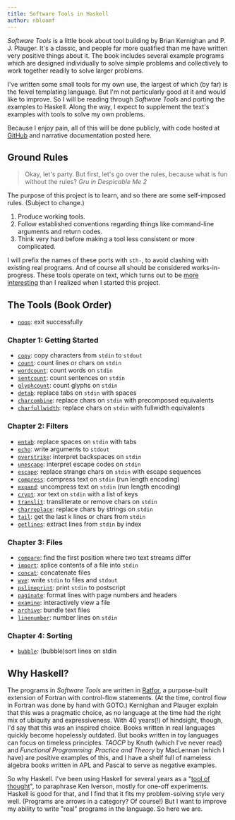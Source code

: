 ```yaml
---
title: Software Tools in Haskell
author: nbloomf
---
```


*Software Tools* is a little book about tool building by Brian Kernighan and P. J. Plauger. It's a classic, and people far more qualified than me have written very positive things about it. The book includes several example programs which are designed individually to solve simple problems and collectively to work together readily to solve larger problems.

I've written some small tools for my own use, the largest of which (by far) is the feivel templating language. But I'm not particularly good at it and would like to improve. So I will be reading through *Software Tools* and porting the examples to Haskell. Along the way, I expect to supplement the text's examples with tools to solve my own problems.

Because I enjoy pain, all of this will be done publicly, with code hosted at [GitHub](http://github.com/nbloomf/st-haskell) and narrative documentation posted here.


## Ground Rules

> Okay, let's party. But first, let's go over the rules, because what is fun without the rules?
> <cite>Gru in *Despicable Me 2*</cite>

The purpose of this project is to learn, and so there are some self-imposed rules. (Subject to change.)

1. Produce working tools.
2. Follow established conventions regarding things like command-line arguments and return codes.
3. Think very hard before making a tool less consistent or more complicated.

I will prefix the names of these ports with ``sth-``, to avoid clashing with existing real programs. And of course all should be considered works-in-progress. These tools operate on text, which turns out to be [more interesting](/pages/sth/formats.html) than I realized when I started this project.


## The Tools (Book Order)

* [``noop``](/posts/2016-02-08-software-tools-in-haskell-noop.html): exit successfully

### Chapter 1: Getting Started

* [``copy``](/posts/2016-02-10-software-tools-in-haskell-copy.html): copy characters from ``stdin`` to ``stdout``
* [``count``](/posts/2016-02-11-software-tools-in-haskell-count.html): count lines or chars on ``stdin``
* [``wordcount``](/posts/2016-02-12-software-tools-in-haskell-wordcount.html): count words on ``stdin``
* [``sentcount``](/posts/2016-02-13-software-tools-in-haskell-sentcount.html): count sentences on ``stdin``
* [``glyphcount``](/posts/2016-02-14-software-tools-in-haskell-glyphcount.html): count glyphs on ``stdin``
* [``detab``](/posts/2016-02-15-software-tools-in-haskell-detab.html): replace tabs on ``stdin`` with spaces
* [``charcombine``](/posts/2016-02-16-software-tools-in-haskell-charcombine.html): replace chars on ``stdin`` with precomposed equivalents
* [``charfullwidth``](/posts/2016-02-17-software-tools-in-haskell-charfullwidth.html): replace chars on ``stdin`` with fullwidth equivalents

### Chapter 2: Filters

* [``entab``](/posts/2016-02-18-software-tools-in-haskell-charfullwidth.html): replace spaces on ``stdin`` with tabs
* [``echo``](/posts/2016-02-19-software-tools-in-haskell-echo.html): write arguments to ``stdout``
* [``overstrike``](/posts/2016-02-20-software-tools-in-haskell-overstrike.html): interpret backspaces on ``stdin``
* [``unescape``](/posts/2016-02-21-software-tools-in-haskell-unescape.html): interpret escape codes on ``stdin``
* [``escape``](/posts/2016-02-22-software-tools-in-haskell-escape.html): replace strange chars on ``stdin`` with escape sequences
* [``compress``](/posts/2016-02-23-software-tools-in-haskell-compress.html): compress text on ``stdin`` (run length encoding)
* [``expand``](/posts/2016-02-24-software-tools-in-haskell-expand.html): uncompress text on ``stdin`` (run length encoding)
* [``crypt``](/posts/2016-02-25-software-tools-in-haskell-crypt.html): xor text on ``stdin`` with a list of keys
* [``translit``](/posts/2016-02-26-software-tools-in-haskell-translit.html): transliterate or remove chars on ``stdin``
* [``charreplace``](/posts/2016-02-27-software-tools-in-haskell-charreplace.html): replace chars by strings on ``stdin``
* [``tail``](/posts/2016-02-28-software-tools-in-haskell-tail.html): get the last k lines or chars from ``stdin``
* [``getlines``](/pages/sth/tool/getlines.html): extract lines from ``stdin`` by index

### Chapter 3: Files

* [``compare``](/pages/sth/tool/compare.html): find the first position where two text streams differ
* [``import``](/pages/sth/tool/import.html): splice contents of a file into ``stdin``
* [``concat``](/pages/sth/tool/concat.html): concatenate files
* [``wye``](/pages/sth/tool/wye.html): write ``stdin`` to files and ``stdout``
* [``pslineprint``](/pages/sth/tool/pslineprint.html): print ``stdin`` to postscript
* [``paginate``](/pages/sth/tool/paginate.html): format lines with page numbers and headers
* [``examine``](/pages/sth/tool/examine.html): interactively view a file
* [``archive``](/pages/sth/tool/archive.html): bundle text files
* [``linenumber``](/pages/sth/tool/linenumber.html): number lines on ``stdin``

### Chapter 4: Sorting

* [``bubble``](/pages/sth/tool/bubble.html): (bubble)sort lines on stdin


## Why Haskell?

The programs in *Software Tools* are written in [Ratfor](https://en.wikipedia.org/wiki/Ratfor), a purpose-built extension of Fortran with control-flow statements. (At the time, control flow in Fortran was done by hand with GOTO.) Kernighan and Plauger explain that this was a pragmatic choice, as no language at the time had the right mix of ubiquity and expressiveness. With 40 years(!) of hindsight, though, I'd say that this was an inspired choice. Books written in real languages quickly become hopelessly outdated. But books written in toy languages can focus on timeless principles. *TAOCP* by Knuth (which I've never read) and *Functional Programming: Practice and Theory* by MacLennan (which I have) are positive examples of this, and I have a shelf full of nameless algebra books written in APL and Pascal to serve as negative examples.

So why Haskell. I've been using Haskell for several years as a "[tool of thought](http://www.jsoftware.com/papers/tot.htm)", to paraphrase Ken Iverson, mostly for one-off experiments. Haskell is good for that, and I find that it fits my problem-solving style very well. (Programs are arrows in a category? Of course!) But I want to improve my ability to write "real" programs in the language. So here we are.
